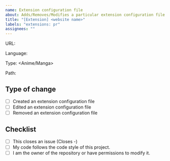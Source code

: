 ```yaml
---
name: Extension configuration file
about: Adds/Removes/Modifies a particular extension configuration file
title: "[Extension] <website name>"
labels: "extensions: pr"
assignees: ""
---
```


<!-- 1. Put an `x` in all the boxes that apply -->
<!-- 2. Replace necessary things -->
<!-- 3. Remove `<>` when replacing with values -->

URL: <url>

Language: <language>

Type: <Anime/Manga>

Path: <path> <!-- Replace with relative path to the config (Example: `Path: anime/animesite_com`) -->

## Type of change

-   [ ] Created an extension configuration file
-   [ ] Edited an extension configuration file
-   [ ] Removed an extension configuration file

## Checklist

-   [ ] This closes an issue (Closes -) <!-- Replace `-` with `#<issue number>` if it does -->
-   [ ] My code follows the code style of this project.
-   [ ] I am the owner of the repository or have permissions to modify it.
